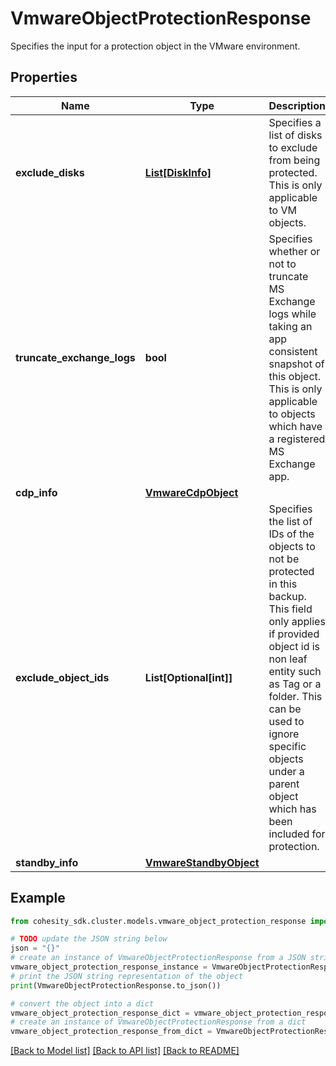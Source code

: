 # VmwareObjectProtectionResponse

Specifies the input for a protection object in the VMware environment.

## Properties

Name | Type | Description | Notes
------------ | ------------- | ------------- | -------------
**exclude_disks** | [**List[DiskInfo]**](DiskInfo.md) | Specifies a list of disks to exclude from being protected. This is only applicable to VM objects. | [optional] 
**truncate_exchange_logs** | **bool** | Specifies whether or not to truncate MS Exchange logs while taking an app consistent snapshot of this object. This is only applicable to objects which have a registered MS Exchange app. | [optional] 
**cdp_info** | [**VmwareCdpObject**](VmwareCdpObject.md) |  | [optional] 
**exclude_object_ids** | **List[Optional[int]]** | Specifies the list of IDs of the objects to not be protected in this backup. This field only applies if provided object id is non leaf entity such as Tag or a folder. This can be used to ignore specific objects under a parent object which has been included for protection. | [optional] 
**standby_info** | [**VmwareStandbyObject**](VmwareStandbyObject.md) |  | [optional] 

## Example

```python
from cohesity_sdk.cluster.models.vmware_object_protection_response import VmwareObjectProtectionResponse

# TODO update the JSON string below
json = "{}"
# create an instance of VmwareObjectProtectionResponse from a JSON string
vmware_object_protection_response_instance = VmwareObjectProtectionResponse.from_json(json)
# print the JSON string representation of the object
print(VmwareObjectProtectionResponse.to_json())

# convert the object into a dict
vmware_object_protection_response_dict = vmware_object_protection_response_instance.to_dict()
# create an instance of VmwareObjectProtectionResponse from a dict
vmware_object_protection_response_from_dict = VmwareObjectProtectionResponse.from_dict(vmware_object_protection_response_dict)
```
[[Back to Model list]](../README.md#documentation-for-models) [[Back to API list]](../README.md#documentation-for-api-endpoints) [[Back to README]](../README.md)


